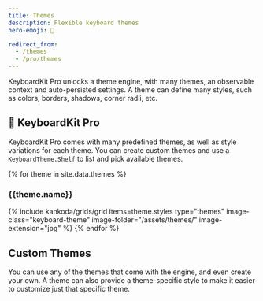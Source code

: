 ```yaml
---
title: Themes
description: Flexible keyboard themes
hero-emoji: 🍭

redirect_from: 
  - /themes
  - /pro/themes
---
```


KeyboardKit Pro unlocks a theme engine, with many themes, an observable context and auto-persisted settings. A theme can define many styles, such as colors, borders, shadows, corner radii, etc.


## 👑 KeyboardKit Pro

KeyboardKit Pro comes with many predefined themes, as well as style variations for each theme. You can create custom themes and use a `KeyboardTheme.Shelf` to list and pick available themes.

<section class="themes">
{% for theme in site.data.themes %}
    <h3>{{theme.name}}</h3>
    {% include kankoda/grids/grid items=theme.styles type="themes" image-class="keyboard-theme" image-folder="/assets/themes/" image-extension="jpg" %}
{% endfor %}
</section>


## Custom Themes

You can use any of the themes that come with the engine, and even create your own. A theme can also provide a theme-specific style to make it easier to customize just that specific theme.


[Pro]: /pro